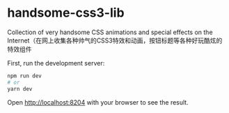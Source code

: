 # handsome-css3-lib
Collection of very handsome CSS animations and special effects on the Internet（在网上收集各种帅气的CSS3特效和动画，按钮标题等各种好玩酷炫的特效组件

First, run the development server:

```bash
npm run dev
# or
yarn dev
```

Open [http://localhost:8204](http://localhost:8204) with your browser to see the result.